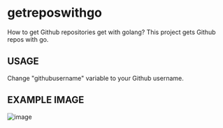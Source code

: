# getreposwithgo
How to get Github repositories get with golang? This project gets Github repos with go.

## USAGE
Change "githubusername" variable to your Github username.

## EXAMPLE IMAGE

![image](https://user-images.githubusercontent.com/82279640/133312539-bb9cf066-49b5-4558-bdeb-a6fe21b87156.png)


